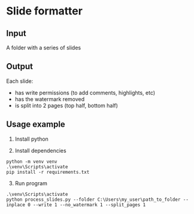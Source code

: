 # Slide formatter

## Input 

A folder with a series of slides

## Output

Each slide:
- has write permissions (to add comments, highlights, etc)
- has the watermark removed
- is split into 2 pages (top half, bottom half)

## Usage example

1) Install python

2) Install dependencies
```
python -m venv venv
.\venv\Scripts\activate
pip install -r requirements.txt
```

3) Run program
```
.\venv\Scripts\activate
python process_slides.py --folder C:\Users\my_user\path_to_folder --inplace 0 --write 1 --no_watermark 1 --split_pages 1
```